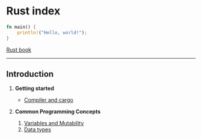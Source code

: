 # Rust index

```Rust
fn main() {
    println!("Hello, world!");
}
```
[Rust book](https://doc.rust-lang.org/book/)

---

## Introduction

1. **Getting started**
   - [Compiler and cargo](files/01_Intro.md)

2. **Common Programming Concepts**
   1. [Variables and Mutability](files/03-1_Variables.md)
   2. [Data types](files/03-2_DataTypes.md)